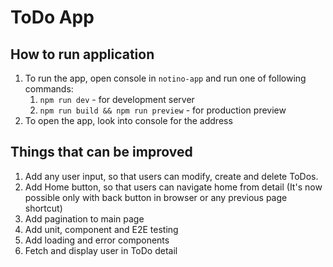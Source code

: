 # ToDo App

## How to run application

1. To run the app, open console in `notino-app` and run one of following commands:
    1. `npm run dev` - for development server
    2. `npm run build && npm run preview` - for production preview
2. To open the app, look into console for the address

## Things that can be improved

1. Add any user input, so that users can modify, create and delete ToDos.
2. Add Home button, so that users can navigate home from detail (It's now possible only with back button in browser or
   any previous page shortcut)
3. Add pagination to main page
4. Add unit, component and E2E testing
5. Add loading and error components
6. Fetch and display user in ToDo detail